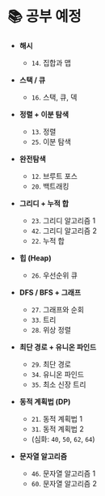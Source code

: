 # 📚 공부 예정
- **해시**  
  - `14`. 집합과 맵  

- **스택 / 큐**  
  - `16`. 스택, 큐, 덱  

- **정렬 + 이분 탐색**  
  - `13`. 정렬  
  - `25`. 이분 탐색  

- **완전탐색**  
  - `12`. 브루트 포스  
  - `20`. 백트래킹  

- **그리디 + 누적 합**  
  - `23`. 그리디 알고리즘 1  
  - `42`. 그리디 알고리즘 2  
  - `22`. 누적 합  

- **힙 (Heap)**  
  - `26`. 우선순위 큐  

- **DFS / BFS + 그래프**  
  - `27`. 그래프와 순회  
  - `33`. 트리  
  - `28`. 위상 정렬  

- **최단 경로 + 유니온 파인드**  
  - `29`. 최단 경로  
  - `34`. 유니온 파인드  
  - `35`. 최소 신장 트리  

- **동적 계획법 (DP)**  
  - `21`. 동적 계획법 1  
  - `31`. 동적 계획법 2  
  - (심화: `40`, `50`, `62`, `64`)  

- **문자열 알고리즘**  
  - `46`. 문자열 알고리즘 1  
  - `60`. 문자열 알고리즘 2  
